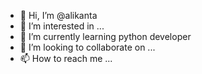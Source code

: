 - 👋 Hi, I’m @alikanta
- 👀 I’m interested in ...
- 🌱 I’m currently learning python developer
- 💞️ I’m looking to collaborate on ...
- 📫 How to reach me ...

<!---
alikanta/alikanta is a ✨ special ✨ repository because its `README.md` (this file) appears on your GitHub profile.
You can click the Preview link to take a look at your changes.
--->
